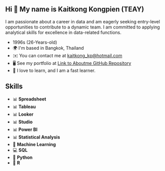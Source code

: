 ## Hi :wave: My name is Kaitkong Kongpien (TEAY)

I am passionate about a career in data and am eagerly seeking entry-level opportunities to contribute to a dynamic team. I am committed to applying analytical skills for excellence in data-related functions.

- 1996s (26-Years-old)
- 🌍  I'm based in Bangkok, Thailand
- ✉️  You can contact me at kaitkong_kp@hotmail.com
- 🖥️  See my portfolio at [Link to Aboutme GitHub Repository](https://github.com/Aboutme-t/Aboutme)
- 🧠 I love to learn, and I am a fast learner.


## Skills 
- 📊 **Spreadsheet**
- 📊 **Tableau**
- 📊 **Looker**
- 📊 **Studio**
- 📊 **Power BI**
- 📊 **Statistical Analysis**
- 🤖 **Machine Learning**
- 💻 **SQL**
- 🐍 **Python**
- 🧮 **R**

